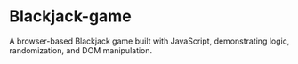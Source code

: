# Blackjack-game
A browser-based Blackjack game built with JavaScript, demonstrating logic, randomization, and DOM manipulation.
